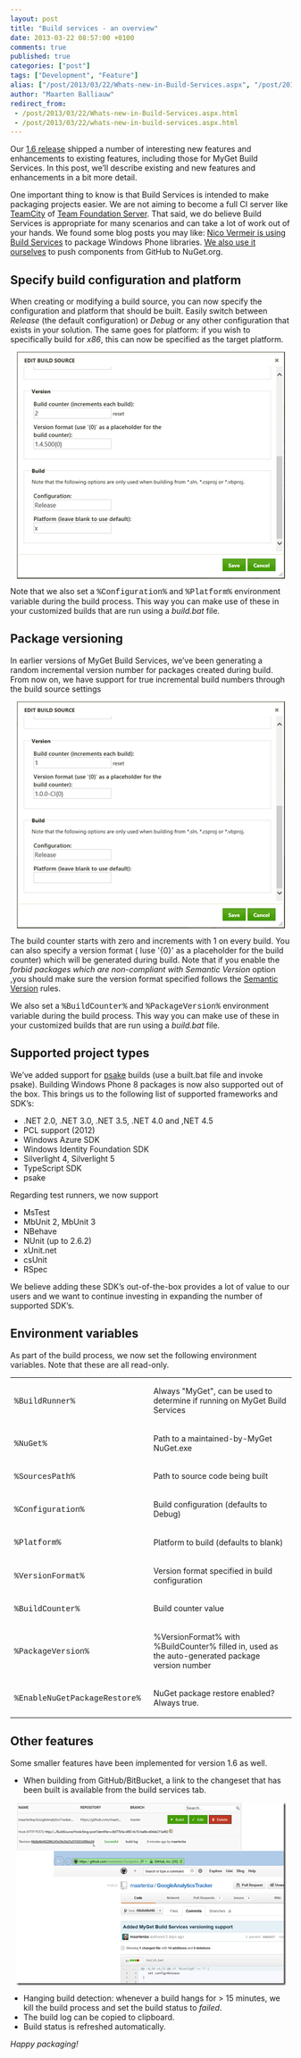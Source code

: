```yaml
---
layout: post
title: "Build services - an overview"
date: 2013-03-22 08:57:00 +0100
comments: true
published: true
categories: ["post"]
tags: ["Development", "Feature"]
alias: ["/post/2013/03/22/Whats-new-in-Build-Services.aspx", "/post/2013/03/22/whats-new-in-build-services.aspx"]
author: "Maarten Balliauw"
redirect_from:
 - /post/2013/03/22/Whats-new-in-Build-Services.aspx.html
 - /post/2013/03/22/whats-new-in-build-services.aspx.html
---
```


<p>Our <a href="/post/2013/02/25/Release-notes-for-MyGet-16.aspx">1.6 release</a> shipped a number of interesting new features and enhancements to existing features, including those for MyGet Build Services. In this post, we&rsquo;ll describe existing and new&nbsp;features and enhancements in a bit more detail.</p>
<p>One important thing to know is that Build Services is intended to make packaging projects easier. We are not aiming to become a full CI server like <a href="http://www.jetbrains.com/teamcity">TeamCity</a> of <a href="http://msdn.microsoft.com/en-us/vstudio/ff637362.aspx">Team Foundation Server</a>. That said, we do believe Build Services is appropriate for many scenarios and can take a lot of work out of your hands. We found some blog posts you may like: <a href="http://www.spikie.be/blog/post/2013/03/13/Using-MyGet-for-those-common-classes.aspx">Nico Vermeir is using Build Services</a> to package Windows Phone libraries. <a href="http://blog.maartenballiauw.be/post/2012/11/21/How-I-push-GoogleAnalyticsTracker-to-NuGet.aspx">We also use it ourselves</a> to push components from GitHub to NuGet.org.</p>
<h2>Specify build configuration and platform</h2>
<p>When creating or modifying a build source, you can now specify the configuration and platform that should be built. Easily switch between <em>Release</em> (the default configuration)<em> </em>or <em>Debug </em>or any other configuration that exists in your solution. The same goes for platform: if you wish to specifically build for <em>x86</em>, this can now be specified as the target platform.</p>
<p><a href="/images/image_50.png"><img style="background-image: none; float: none; padding-top: 0px; padding-left: 0px; margin-left: auto; display: block; padding-right: 0px; margin-right: auto; border: 0px;" title="image" src="/images/image_thumb_48.png" alt="Build configuration and platform" width="480" height="406" border="0" /></a></p>
<p>Note that we also set a <span style="font-family: Courier New;">%Configuration%</span> and <span style="font-family: Courier New;">%Platform%</span> environment variable during the build process. This way you can make use of these in your customized builds that are run using a <em>build.bat</em> file.<!--EndFragment--></p>
<h2>Package versioning</h2>
<p>In earlier versions of MyGet Build Services, we&rsquo;ve been generating a random incremental version number for packages created during build. From now on, we have support for true incremental build numbers through the build source settings</p>
<p><a href="/images/image_51.png"><img style="background-image: none; float: none; padding-top: 0px; padding-left: 0px; margin-left: auto; display: block; padding-right: 0px; margin-right: auto; border: 0px;" title="Specify package version number" src="/images/image_thumb_49.png" alt="Specify package version number" width="480" height="406" border="0" /></a></p>
<p>The build counter starts with zero and increments with 1 on every build. You can also specify a version format ( Iuse '{0}' as a placeholder for the build counter) which will be generated during build. Note that if you enable the <em>forbid packages which are non-compliant with Semantic Version</em> option ,you should make sure the version format specified follows the <a href="http://www.semver.org">Semantic Version</a> rules.</p>
<p>We also set a <span style="font-family: Courier New;">%BuildCounter%</span> and <span style="font-family: Courier New;">%PackageVersion</span><span style="font-family: Courier New;">%</span> environment variable during the build process. This way you can make use of these in your customized builds that are run using a <em>build.bat</em> file.</p>
<h2>Supported project types</h2>
<p>We&rsquo;ve added support for <a href="https://github.com/psake/psake">psake</a> builds (use a built.bat file and invoke psake). Building Windows Phone 8 packages is now also supported out of the box. This brings us to the following list of supported frameworks and SDK&rsquo;s:</p>
<ul>
<li>.NET 2.0, .NET 3.0, .NET 3.5, .NET 4.0 and ,NET 4.5</li>
<li>PCL support (2012)</li>
<li>Windows Azure SDK</li>
<li>Windows Identity Foundation SDK</li>
<li>Silverlight 4, Silverlight 5</li>
<li>TypeScript SDK</li>
<li>psake</li>
</ul>
<p>Regarding test runners, we now support</p>
<ul>
<li>MsTest</li>
<li>MbUnit 2, MbUnit 3</li>
<li>NBehave</li>
<li>NUnit (up to 2.6.2)</li>
<li>xUnit.net</li>
<li>csUnit</li>
<li>RSpec</li>
</ul>
<p>We believe adding these SDK&rsquo;s out-of-the-box provides a lot of value to our users and we want to continue investing in expanding the number of supported SDK&rsquo;s.</p>
<h2>Environment variables</h2>
<p>As part of the build process, we now set the following environment variables. Note that these are all read-only.</p>
<table border="0" cellpadding="0">
<tbody>
<tr>
<td width="247">
<p><span style="font-family: Courier New;">%BuildRunner%</span></p>
</td>
<td width="400">
<p>Always "MyGet", can be used to determine if running on MyGet Build Services</p>
</td>
</tr>
<tr>
<td width="247">
<p><span style="font-family: Courier New;">%NuGet%</span></p>
</td>
<td width="400">
<p>Path to a maintained-by-MyGet NuGet.exe</p>
</td>
</tr>
<tr>
<td width="247">
<p><span style="font-family: Courier New;">%SourcesPath%</span></p>
</td>
<td width="400">
<p>Path to source code being built</p>
</td>
</tr>
<tr>
<td width="247">
<p><span style="font-family: Courier New;">%Configuration%</span></p>
</td>
<td width="400">
<p>Build configuration (defaults to Debug)</p>
</td>
</tr>
<tr>
<td width="247">
<p><span style="font-family: Courier New;">%Platform%</span></p>
</td>
<td width="400">
<p>Platform to build (defaults to blank)</p>
</td>
</tr>
<tr>
<td width="247">
<p><span style="font-family: Courier New;">%VersionFormat%</span></p>
</td>
<td width="400">
<p>Version format specified in build configuration</p>
</td>
</tr>
<tr>
<td width="247">
<p><span style="font-family: Courier New;">%BuildCounter%</span></p>
</td>
<td width="400">
<p>Build counter value</p>
</td>
</tr>
<tr>
<td width="247">
<p><span style="font-family: Courier New;">%PackageVersion%</span></p>
</td>
<td width="400">
<p>%VersionFormat% with %BuildCounter% filled in, used as the auto-generated package version number</p>
</td>
</tr>
<tr>
<td width="247">
<p><span style="font-family: Courier New;">%EnableNuGetPackageRestore%</span></p>
</td>
<td width="400">
<p>NuGet package restore enabled? Always true.</p>
</td>
</tr>
</tbody>
</table>
<h2>Other features</h2>
<p>Some smaller features have been implemented for version 1.6 as well.</p>
<ul>
<li>When building from GitHub/BitBucket, a link to the changeset that has been built is available from the build services tab.</li>
</ul>
<p><a href="/images/image_52.png"><img style="background-image: none; float: none; padding-top: 0px; padding-left: 0px; margin-left: auto; display: block; padding-right: 0px; margin-right: auto; border: 0px;" title="image" src="/images/image_thumb_50.png" alt="image" width="484" height="328" border="0" /></a></p>
<ul>
<li>Hanging build detection: whenever a build hangs for &gt; 15 minutes, we kill the build process and set the build status to <em>failed</em>.</li>
<li>The build log can be copied to clipboard.</li>
<li>Build status is refreshed automatically.</li>
</ul>
<p><em>Happy packaging!</em></p>



